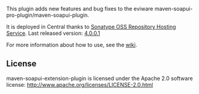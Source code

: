 This plugin adds new features and bug fixes to the eviware maven-soapui-pro-plugin/maven-soapui-plugin.

It is deployed in Central thanks to [Sonatype OSS Repository Hosting Service](https://docs.sonatype.org/display/Repository/Sonatype+OSS+Maven+Repository+Usage+Guide). Last released version: [4.0.0.1](http://search.maven.org/#search|gav|1|g%3A%22com.github.redfish4ktc.soapui%22%20AND%20a%3A%22maven-soapui-extension-plugin%22)

For more information about how to use, see the [wiki](https://github.com/redfish4ktc/maven-soapui-extension-plugin/wiki).


License
-------
maven-soapui-extension-plugin is licensed under the Apache 2.0 software license:
http://www.apache.org/licenses/LICENSE-2.0.html
